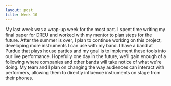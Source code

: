 ```yaml
---
layout: post
title: Week 10
---
```


My last week was a wrap-up week for the most part. I spent time writing my final paper for DREU and worked with my mentor to plan steps for the future. After the summer is over, I plan to continue working on this project, developing more instruments I can use with my band. I have a band at Purdue that plays house parties and my goal is to implement these tools into our live performance. Hopefully one day in the future, we'll gain enough of a following where companies and other bands will take notice of what we're doing. My team and I plan on changing the way audiences can interact with performers, allowing them to directly influence instruments on stage from their phones.
